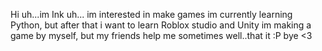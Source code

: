 Hi uh...im Ink uh...
im interested in make games
im currently learning Python, but after that i want to learn Roblox studio and Unity
im making a game by myself, but my friends help me sometimes
well..that it :P
bye <3
